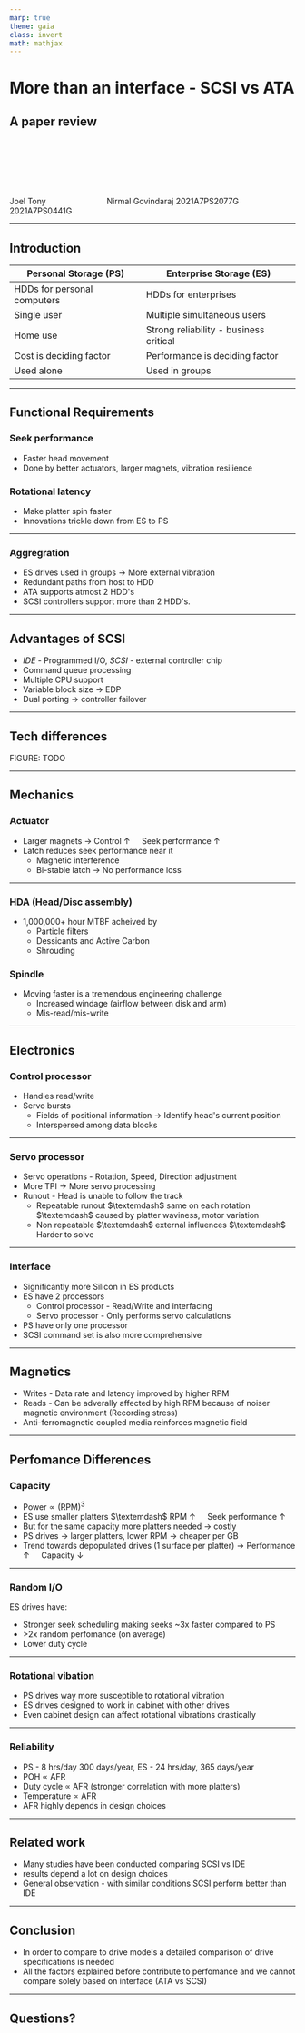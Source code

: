 ```yaml
---
marp: true
theme: gaia
class: invert
math: mathjax
---
```


# More than an interface - SCSI vs ATA

## A paper review

\
\
\
\
\
\
Joel Tony $\quad\quad\quad\quad\quad\quad$ Nirmal Govindaraj
2021A7PS2077G $\quad\ \ \quad$ 2021A7PS0441G

---

## Introduction

| Personal Storage (PS)        | Enterprise Storage (ES)                 |
|----------------------------- |---------------------------------------- |
| HDDs for personal computers  | HDDs for enterprises                    |
| Single user                  | Multiple simultaneous users             |
| Home use                     | Strong reliability - business critical  |
| Cost is deciding factor      | Performance is deciding factor          |
| Used alone                   | Used in groups                          |

---

## Functional Requirements

### Seek performance

- Faster head movement
- Done by better actuators, larger magnets, vibration resilience

### Rotational latency

- Make platter spin faster
- Innovations trickle down from ES to PS

<!-- todo add graph -->

---

### Aggregration

- ES drives used in groups $\rightarrow$ More external vibration
- Redundant paths from host to HDD
- ATA supports atmost 2 HDD's
- SCSI controllers support more than 2 HDD's.

---

## Advantages of SCSI

- *IDE* - Programmed I/O, *SCSI* - external controller chip
- Command queue processing
- Multiple CPU support
- Variable block size $\rightarrow$ EDP
- Dual porting $\rightarrow$ controller failover

---

## Tech differences

FIGURE: TODO
<!-- figure 2 -->

---

## Mechanics

### Actuator

- Larger magnets $\rightarrow$ Control $\uparrow \quad$ Seek performance $\uparrow$
- Latch reduces seek performance near it
  - Magnetic interference
  - Bi-stable latch $\rightarrow$ No performance loss

---

### HDA (Head/Disc assembly)

- 1,000,000+ hour MTBF acheived by
  - Particle filters
  - Dessicants and Active Carbon
  - Shrouding

### Spindle

- Moving faster is a tremendous engineering challenge
  - Increased windage (airflow between disk and arm)
  - Mis-read/mis-write

---

## Electronics

### Control processor

- Handles read/write
- Servo bursts
  - Fields of positional information $\rightarrow$ Identify head's current position
  - Interspersed among data blocks

---

### Servo processor

- Servo operations - Rotation, Speed, Direction adjustment
- More TPI $\rightarrow$ More servo processing
- Runout - Head is unable to follow the track
  - Repeatable runout $\textemdash$ same on each rotation $\textemdash$ caused by platter waviness, motor variation
  - Non repeatable $\textemdash$ external influences $\textemdash$ Harder to solve

---

### Interface

- Significantly more Silicon in ES products
- ES have 2 processors
  - Control processor - Read/Write and interfacing
  - Servo processor - Only performs servo calculations
- PS have only one processor
- SCSI command set is also more comprehensive

---

## Magnetics

- Writes - Data rate and latency improved by higher RPM
- Reads - Can be adverally affected by high RPM because of noiser magnetic environment (Recording stress)
- Anti-ferromagnetic coupled media reinforces magnetic field

<!-- figure 3 -->
---

## Perfomance Differences

### Capacity

- $\text{Power} \propto (\text{RPM})^3$
- ES use smaller platters $\textemdash$ RPM $\uparrow\quad$ Seek performance $\uparrow$
- But for the same capacity more platters needed $\rightarrow$ costly
- PS drives $\rightarrow$ larger platters, lower RPM $\rightarrow$ cheaper per GB
- Trend towards depopulated drives (1 surface per platter) $\rightarrow$ Performance $\uparrow\quad$ Capacity $\downarrow$

---

### Random I/O

ES drives have:

- Stronger seek scheduling making seeks ~3x faster compared to PS
- \>2x random perfomance (on average)
- Lower duty cycle

<!-- figure 7 to show trend and table 2 to show impact of queue scheduling -->
---

### Rotational vibation

<!-- Use figure 8 to explain 30 rad/s^2 and 60 rad/s^2 -->

- PS drives way more susceptible to rotational vibration
- ES drives designed to work in cabinet with other drives
- Even cabinet design can affect rotational vibrations drastically

---

### Reliability

- PS - 8 hrs/day 300 days/year, ES - 24 hrs/day, 365 days/year
- POH $\propto$ AFR
- Duty cycle $\propto$ AFR (stronger correlation with more platters)
- Temperature $\propto$ AFR
- AFR highly depends in design choices

<!-- Use figure 9, 10, 11 to explain formulas -->
---

## Related work

<!-- Use table 4, 5, 6 to illustrate related studies -->
- Many studies have been conducted comparing SCSI vs IDE
- results depend a lot on design choices
- General observation - with similar conditions SCSI perform better than IDE

---

## Conclusion

- In order to compare to drive models a detailed comparison of drive specifications is needed
- All the factors explained before contribute to perfomance and we cannot compare solely based on interface (ATA vs SCSI)

---
<!-- _class: lead invert-->

## Questions?
